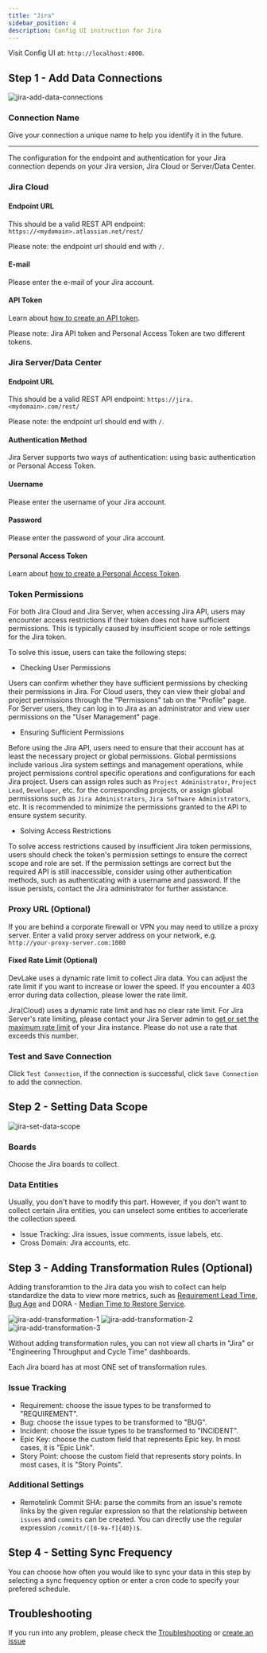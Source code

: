 ```yaml
---
title: "Jira"
sidebar_position: 4
description: Config UI instruction for Jira
---
```


Visit Config UI at: `http://localhost:4000`.

## Step 1 - Add Data Connections

![jira-add-data-connections](images/jira-create-a-connection.png)

### Connection Name

Give your connection a unique name to help you identify it in the future. 

--------

The configuration for the endpoint and authentication for your Jira connection depends on your Jira version, Jira Cloud or Server/Data Center.

### Jira Cloud
#### Endpoint URL
This should be a valid REST API endpoint: `https://<mydomain>.atlassian.net/rest/`
  
Please note: the endpoint url should end with `/`.

#### E-mail
Please enter the e-mail of your Jira account.

#### API Token
Learn about [how to create an API token](https://support.atlassian.com/atlassian-account/docs/manage-api-tokens-for-your-atlassian-account/).

Please note: Jira API token and Personal Access Token are two different tokens.

### Jira Server/Data Center
#### Endpoint URL
This should be a valid REST API endpoint: `https://jira.<mydomain>.com/rest/`

Please note: the endpoint url should end with `/`.

#### Authentication Method
Jira Server supports two ways of authentication: using basic authentication or Personal Access Token.

#### Username
Please enter the username of your Jira account.

#### Password
Please enter the password of your Jira account.

#### Personal Access Token
Learn about [how to create a Personal Access Token](https://confluence.atlassian.com/enterprise/using-personal-access-tokens-1026032365.html).

### Token Permissions
For both Jira Cloud and Jira Server, when accessing Jira API, users may encounter access restrictions if their token does not have sufficient permissions. This is typically caused by insufficient scope or role settings for the Jira token.

To solve this issue, users can take the following steps:

- Checking User Permissions

Users can confirm whether they have sufficient permissions by checking their permissions in Jira. For Cloud users, they can view their global and project permissions through the "Permissions" tab on the "Profile" page. For Server users, they can log in to Jira as an administrator and view user permissions on the "User Management" page.

- Ensuring Sufficient Permissions

Before using the Jira API, users need to ensure that their account has at least the necessary project or global permissions. Global permissions include various Jira system settings and management operations, while project permissions control specific operations and configurations for each Jira project. Users can assign roles such as `Project Administrator`, `Project Lead`, `Developer`, etc. for the corresponding projects, or assign global permissions such as `Jira Administrators`, `Jira Software Administrators`, etc. It is recommended to minimize the permissions granted to the API to ensure system security.

- Solving Access Restrictions

To solve access restrictions caused by insufficient Jira token permissions, users should check the token's permission settings to ensure the correct scope and role are set. If the permission settings are correct but the required API is still inaccessible, consider using other authentication methods, such as authenticating with a username and password. If the issue persists, contact the Jira administrator for further assistance.

### Proxy URL (Optional)

If you are behind a corporate firewall or VPN you may need to utilize a proxy server. Enter a valid proxy server address on your network, e.g. `http://your-proxy-server.com:1080`

#### Fixed Rate Limit (Optional)

DevLake uses a dynamic rate limit to collect Jira data. You can adjust the rate limit if you want to increase or lower the speed. If you encounter a 403 error during data collection, please lower the rate limit.

Jira(Cloud) uses a dynamic rate limit and has no clear rate limit. For Jira Server's rate limiting, please contact your Jira Server admin to [get or set the maximum rate limit](https://repository.prace-ri.eu/git/help/security/rate_limits.md) of your Jira instance. Please do not use a rate that exceeds this number.

### Test and Save Connection

Click `Test Connection`, if the connection is successful, click `Save Connection` to add the connection.

## Step 2 - Setting Data Scope

![jira-set-data-scope](images/jira-set-data-scope.png)

### Boards

Choose the Jira boards to collect.

### Data Entities

Usually, you don't have to modify this part. However, if you don't want to collect certain Jira entities, you can unselect some entities to accerlerate the collection speed.

- Issue Tracking: Jira issues, issue comments, issue labels, etc.
- Cross Domain: Jira accounts, etc.

## Step 3 - Adding Transformation Rules (Optional)
Adding transforamtion to the Jira data you wish to collect can help standardize the data to view more metrics, such as [Requirement Lead Time](https://devlake.apache.org/docs/Metrics/RequirementLeadTime), [Bug Age](https://devlake.apache.org/docs/Metrics/BugAge) and DORA - [Median Time to Restore Service](https://devlake.apache.org/docs/Metrics/MTTR).

![jira-add-transformation-1](images/jira-set-transformation1.png)
![jira-add-transformation-2](images/jira-set-transformation2.png)
![jira-add-transformation-3](images/jira-set-transformation3.png)


Without adding transformation rules, you can not view all charts in "Jira" or "Engineering Throughput and Cycle Time" dashboards.<br/>

Each Jira board has at most ONE set of transformation rules.


### Issue Tracking

- Requirement: choose the issue types to be transformed to "REQUIREMENT".
- Bug: choose the issue types to be transformed to "BUG".
- Incident: choose the issue types to be transformed to "INCIDENT".
- Epic Key: choose the custom field that represents Epic key. In most cases, it is "Epic Link".
- Story Point: choose the custom field that represents story points. In most cases, it is "Story Points".

### Additional Settings

- Remotelink Commit SHA: parse the commits from an issue's remote links by the given regular expression so that the relationship between `issues` and `commits` can be created. You can directly use the regular expression `/commit/([0-9a-f]{40})$`.

## Step 4 - Setting Sync Frequency

You can choose how often you would like to sync your data in this step by selecting a sync frequency option or enter a cron code to specify your prefered schedule.

## Troubleshooting

If you run into any problem, please check the [Troubleshooting](/Troubleshooting/Configuration.md) or [create an issue](https://github.com/apache/incubator-devlake/issues)
